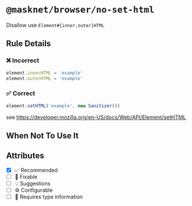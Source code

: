 <!-- begin title -->

# `@masknet/browser/no-set-html`

Disallow use `Element#{inner,outer}HTML`

<!-- end title -->

## Rule Details

### :x: Incorrect

```ts
element.innerHTML = 'example'
element.outerHTML = 'example'
```

### :white_check_mark: Correct

```ts
element.setHTML('example', new Sanitizer())
```

see <https://developer.mozilla.org/en-US/docs/Web/API/Element/setHTML>

## When Not To Use It

## Attributes

<!-- begin attributes -->

- [x] :white_check_mark: Recommended
- [ ] :wrench: Fixable
- [ ] :bulb: Suggestions
- [ ] :gear: Configurable
- [ ] :thought_balloon: Requires type information

<!-- end attributes -->
